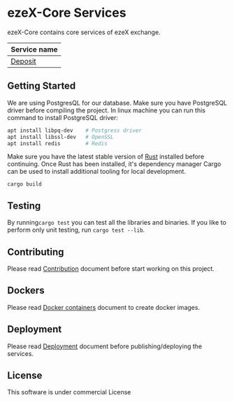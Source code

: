 # ezeX-Core Services

ezeX-Core contains core services of ezeX exchange.

| Service name                         |
| ------------------------------------ |
| [Deposit](./deposit/vault/README.md) |

## Getting Started

We are using PostgresQL for our database. Make sure you have PostgreSQL driver before compiling the project.
In linux machine you can run this command to install PostgreSQL driver:

```bash
apt install libpq-dev    # Postgress driver
apt install libssl-dev   # OpenSSL
apt install redis        # Redis
```

Make sure you have the latest stable version of [Rust](https://www.rust-lang.org/tools/install) installed before continuing.
Once Rust has been installed, it's dependency manager Cargo can be used to install additional tooling for local development.

```
cargo build
```

## Testing

By running`cargo test` you can test all the libraries and binaries.
If you like to perform only unit testing, run `cargo test --lib`.

## Contributing

Please read [Contribution](./CONTRIBUTING.md) document before start working on this project.

## Dockers

Please read [Docker containers](./container/README.md) document to create docker images.

## Deployment

Please read [Deployment](./DEPLOYMENT.md) document before publishing/deploying the services.

## License

This software is under commercial License
